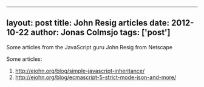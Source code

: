 
---
layout: post
title: John Resig articles
date: 2012-10-22
author: Jonas Colmsjo
tags: ['post']
---

Some articles from the JavaScript guru John Resig from Netscape
 




Some articles:

1. http://ejohn.org/blog/simple-javascript-inheritance/
1. http://ejohn.org/blog/ecmascript-5-strict-mode-json-and-more/
